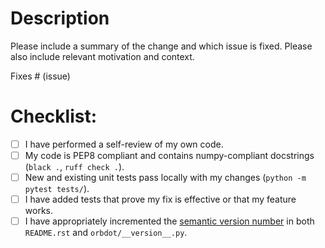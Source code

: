# Description

Please include a summary of the change and which issue is fixed. Please also include relevant motivation and context.

Fixes # (issue)

# Checklist:

- [ ] I have performed a self-review of my own code.
- [ ] My code is PEP8 compliant and contains numpy-compliant docstrings (`black .`, `ruff check .`).
- [ ] New and existing unit tests pass locally with my changes (`python -m pytest tests/`).
- [ ] I have added tests that prove my fix is effective or that my feature works.
- [ ] I have appropriately incremented the [semantic version number](https://semver.org/) in both `README.rst` and `orbdot/__version__.py`.
